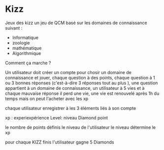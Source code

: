 # Kizz
Jeux des kizz
un jeu de  QCM basé sur les domaines de connaissance suivant :  
- Informatique
- zoologie
- mathématique
- Algorithmique

Comment ça marche ?

Un utilisateur  doit créer un compte pour  chosir un domaine  de connaissance et jouer,
chaque question à des points,
chaque question à 1 ou 3  bonnes réponses (c'est-à-dire  3 réponses tout au plus ),
une question appartient à un domaine de connaissance,
un utilisateur à 5 vies et à chaque mauvaise réponse il perd une vie,
une vie est renouvelé  après  1h du temps mais on peut l'acheter avec les xp 

chaque utilisateur enregistrer à les 3 éléments liés à son compte 

xp : experiexpérience 
Level: niveau
Diamond
point

le nombre de points définis  le niveau de l'utilisateur 
le niveau détermine le  xp 

pour chaque KIZZ finis l'utilisateur gagne 5 Diamonds 

